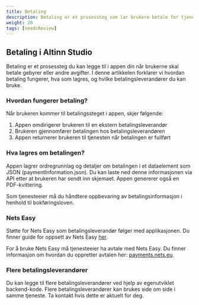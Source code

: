 ```yaml
---
title: Betaling
description: Betaling er et prosessteg som lar brukere betale for tjenester eller gebyrer i appen.
weight: 20
tags: [needsReview]
---
```


## Betaling i Altinn Studio

Betaling er et prosessteg du kan legge til i appen din når brukerne skal betale gebyrer eller andre avgifter. I denne artikkelen forklarer vi hvordan betaling fungerer, hva som lagres, og hvilke betalingsleverandører du kan bruke.

### Hvordan fungerer betaling?

Når brukeren kommer til betalingssteget i appen, skjer følgende:

1. Appen omdirigerer brukeren til en ekstern betalingsleverandør
2. Brukeren gjennomfører betalingen hos betalingsleverandøren
3. Appen returnerer brukeren til tjenesten når betalingen er fullført

<object data="payment.drawio.svg" type="image/svg+xml" style="width: 100%;"></object>

### Hva lagres om betalingen?

Appen lagrer ordregrunnlag og detaljer om betalingen i et dataelement som JSON (paymentInformation.json). Du kan laste ned denne informasjonen via API etter at brukeren har sendt inn skjemaet. Appen genererer også en PDF-kvittering.

Som tjenesteeier må du håndtere oppbevaring av betalingsinformasjon i henhold til bokføringsloven.

### Nets Easy

Støtte for Nets Easy som betalingsleverandør følger med applikasjonen. Du finner guide for oppsett av Nets Easy [her](/nb/altinn-studio/v8/guides/development/payment/).

For å bruke Nets Easy må tjenesteeier ha avtale med Nets Easy. Du finner informasjon om hvordan du oppretter avtalen her:
[payments.nets.eu](https://payments.nets.eu/nb-NO/checkout).

### Flere betalingsleverandører

Du kan legge til flere betalingsleverandører ved hjelp av egenutviklet backend-kode. Flere betalingsleverandører kan brukes side om side i samme tjeneste. Ta kontakt hvis dette er aktuelt for deg.
